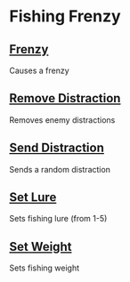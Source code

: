 # Fishing Frenzy

## [Frenzy](Frenzy.js)
Causes a frenzy

## [Remove Distraction](RemoveDistraction.js)
Removes enemy distractions

## [Send Distraction](SendDistraction.js)
Sends a random distraction

## [Set Lure](SetLure.js)
Sets fishing lure (from 1-5)

## [Set Weight](SetWeight.js)
Sets fishing weight
